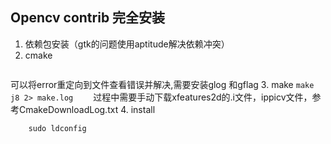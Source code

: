## Opencv contrib 完全安装
1. 依赖包安装（gtk的问题使用aptitude解决依赖冲突）
2. cmake 
```cmake -D CMAKE_INSTALL_PREFIX=/usr/local -D CMAKE_BUILD_TYPE=Release -D OPENCV_EXTRA_MODULES_PATH=../opencv_contrib/modules    ２＞cmake.log
```
可以将error重定向到文件查看错误并解决,需要安装glog 和gflag
3. make 
``` make  j8 2> make.log ```　　
过程中需要手动下载xfeatures2d的.i文件，ippicv文件，参考CmakeDownloadLog.txt 
4. install
``` sudo make install 
    sudo ldconfig
```

